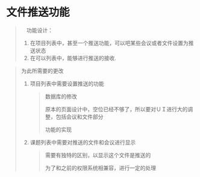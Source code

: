 # 文件推送功能

> 　功能设计：
>
> 1. 在项目列表中，甚至一个推送功能，可以吧某些会议或者文件设置为推送状态
> 2. 在可以列表中，能够进行推送的接收.

> 为此所需要的更改
>
> 1. 项目列表中需要设置推送的功能
>
>    > 数据库的修改
>    >
>    > 原本的页面设计中，空位已经不够了，所以要对ＵＩ进行大的调整，包括会议和文件部分
>    >
>    > 功能的实现
>
> 2. 课题列表中需要对推送的文件和会议进行显示
>
>    > 需要有独特的区别，以显示这个文件是推送的
>    >
>    > 为了和之前的权限系统相兼容，进行一定的处理